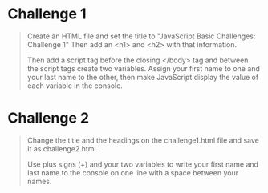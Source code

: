 # Challenge 1

>Create an HTML file and set the title to "JavaScript Basic Challenges: Challenge 1" Then add an \<h1\> and \<h2\> with that information. 
>
>Then add a script tag before the closing \</body\> tag and between the script tags create two variables. Assign your first name to one and your last name to the other, then make JavaScript display the value of each variable in the console. 

# Challenge 2

>Change the title and the headings on the challenge1.html file and save it as challenge2.html.
>
>Use plus signs (+) and your two variables to write your first name and last name to the console on one line with a space between your names.
